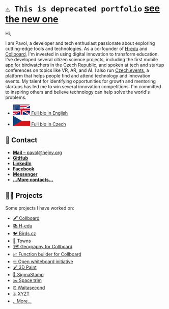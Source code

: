 # `⚠ This is deprecated portfolio` [see the new one](https://github.com/hejny/hejny)

<!--
# 👨‍💼 Pavol Hejný
-->

<!--
Note: [🦊] Jenkyll template is wrapped in a html comment so:
            - On GitHub this code will be invisible
            - On pavolhejny.com the code will be performed
{% include index.html %}
-->

Hi,

I am Pavol, a developer and tech enthusiast passionate about exploring cutting-edge tools and technologies. As a co-founder of [H-edu](https://www.h-edu.cz/) and [Collboard](https://collboard.com/), I'm invested in using digital innovation to transform education. I've developed several citizen science projects, including the first mobile app for birdwatchers in the Czech Republic, and spoken at tech and startup conferences on topics like VR, AR, and AI. I also run [Czech.events](https://czech.events/), a platform that helps people find and attend technology and innovation events. My talent for identifying opportunities for growth and mentoring startups has led me to win several innovation competitions. I'm committed to inspiring others and believe technology can help solve the world's problems.

-   [![English](./assets/languages/us-uk.svg) Full bio in English](./documents/about.md)
-   [![Čeština](./assets/languages/cs.svg) Full bio in Czech](./documents/about.cs.md)

## 📩 Contact

<!-- TODO: Put icon before each contact -->

-   [**Mail** –⁠ pavol@hejny.org](mailto:me@pavolhejny.com)
-   [**GitHub**](https://github.com/hejny/)
-   [**LinkedIn**](https://www.linkedin.com/in/hejny/)
-   [**Facebook**](https://www.facebook.com/hejny)
-   [**Messenger**](http://m.me/hejny)
-   [**…More contacts…**](./documents/contact.md)

## 👨‍🏭 Projects

<!-- TODO: !!!5 Describe the projects -->

Some projects I have worked on:<br/>

-   [🖋 Collboard](https://collboard.com/)
-   [📚 H-edu](https://www.h-edu.cz/)
-   [🐦 Birds.cz](https://birds.cz/)
-   [🌆 Towns](https://github.com/townsgame)
-   [🗺️ Geography for Collboard](https://github.com/collboard/map)
-   [📈 Function builder for Collboard](https://github.com/collboard/function-builder)
-   [♾️ Open whiteboard initiative](https://github.com/collboard/owbi)
-   [🖌 3D Paint](https://vrpaint.github.io/3d-paint/)
-   [📜 SigmaStamp](https://github.com/sigmastamp/sigmastamp-frontend)
-   [✂️ Space trim](https://github.com/hejny/spacetrim)
-   [⏰ Waitasecond](https://hejny.github.io/waitasecond/)
-   [❇️ XYZT](https://github.com/hejny/xyzt)
-   […More…](./documents/projects.md)

<!-- TODO: !!!5 Tech and how can I help you -->

<!-- TODO: Articles -->
<!-- TODO: Photos (from blog or Social media) -->
<!-- TODO: Talks & presentation @see https://github.com/hejny/hejny-old/blob/master/data/articles.neon -->
<!-- TODO: Calendar -->
<!-- TODO: Collboard interactive/backgound -->
